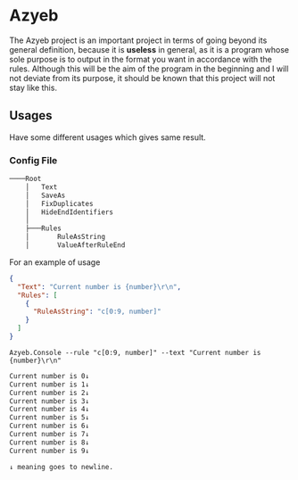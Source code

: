 # Azyeb

The Azyeb project is an important project in terms of going beyond its general definition, because it is __useless__ in general, as it is a program whose sole purpose is to output in the format you want in accordance with the rules.
Although this will be the aim of the program in the beginning and I will not deviate from its purpose, it should be known that this project will not stay like this.

## Usages

Have some different usages which gives same result.

### Config File

```diff
────Root
    │   Text
    │   SaveAs
    │   FixDuplicates
    │   HideEndIdentifiers
    │
    ├───Rules
    │       RuleAsString
    │       ValueAfterRuleEnd
```

For an example of usage 

```json
{
  "Text": "Current number is {number}\r\n",
  "Rules": [
    {
      "RuleAsString": "c[0:9, number]"
    }
  ]
}
```

``Azyeb.Console --rule "c[0:9, number]" --text "Current number is {number}\r\n"``
```diff
Current number is 0↓
Current number is 1↓
Current number is 2↓
Current number is 3↓
Current number is 4↓
Current number is 5↓
Current number is 6↓
Current number is 7↓
Current number is 8↓
Current number is 9↓
```
`↓ meaning goes to newline.`
